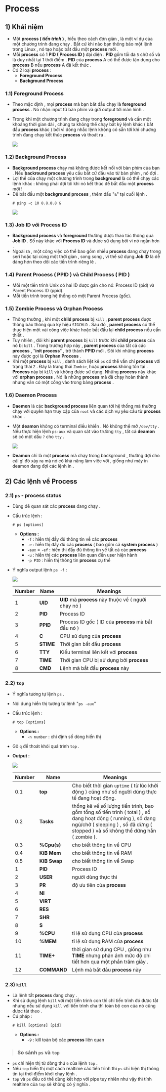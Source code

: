 # Process
## **1) Khái niệm**
- Một **process ( *tiến trình* )** , hiểu theo cách đơn giản , là một ví dụ của một chương trình đang chạy . Bất cứ khi nào bạn thông báo một lệnh trong Linux , nó tạo hoặc bắt đầu một **process** mới . 
- Mỗi **process** có 1 **PID ( Process ID )** đại diện . **PID** gồm tối đa `5` chữ số và là duy nhất tại 1 thời điểm . **PID** của **process** A có thể được tận dụng cho **process** B nếu **process** A đã kết thúc .
- Có 2 loại **process** :
    - **Foreground Process**
    - **Background Process**
### **1.1) Foreground Process**
- Theo mặc định , mọi **process** mà bạn bắt đầu chạy là **foreground process** . Nó nhận input từ bàn phím và gửi output tới màn hình .
- Trong khi một chương trình đang chạy trong **foreground** và cần một khoảng thời gian dài , chúng ta không thể chạy bất kỳ lệnh khác ( bắt đầu **process** khác ) bởi vì dòng nhắc lệnh không có sẵn tới khi chương trình đang chạy kết thúc **process** và thoát ra .

    <img src=https://i.imgur.com/CLTOUmE.png>

### **1.2) Background Process**
- **Background process** chạy mà không được kết nối với bàn phím của bạn . Nếu **backround process** yêu cầu bất cứ đầu vào từ bàn phím , nó đợi .
- Lợi thế của chạy một chương trình trong **background** là có thể chạy các lệnh khác : không phải đợi tới khi nó kết thúc để bắt đầu một **process** mới !
- Để bắt đầu một **background process** , thêm dấu "`&`" tại cuối lệnh .
    ```
    # ping -c 10 8.8.8.8 &
    ```
    <img src=https://i.imgur.com/mpxpuHq.png>
### **1.3) Job ID với Process ID**
- **Background process** và **foreground** thường được thao tác thông qua **Job ID** . Số này khác với **Process ID** và được sử dụng bởi vì nó ngắn hơn .
- Ngoài ra , một công việc có thể bao gồm nhiều **process** đang chạy trong seri hoặc tại cùng một thời gian , song song , vì thế sử dụng **Job ID** là dễ dàng hơn theo dõi các tiến trình riêng lẻ .
### **1.4) Parent Process ( PPID ) và Child Process ( PID )**
- Mỗi một tiến trình Unix có hai ID được gán cho nó: Process ID (pid) và Parent Process ID (ppid).
- Mỗi tiến trình trong hệ thống có một Parent Process (gốc).
### **1.5) Zombie Process và Orphan Process**
- Thông thường , khi một **child process** bị `kill` , **parent process** được thông báo thông qua ký hiệu `SIGCHLD` . Sau đó , **parent process** có thể thực hiện một vài công việc khác hoặc bắt đầu lại **child process** nếu cần thiết .
- Tuy nhiên , đôi khi **parent process** bị `kill` trước khi **child process** của nó bị `kill` . Trong trường hợp này , **parent process** của tất cả các **process** , "**init process**" , trở thành **PPID** mới . Đôi khi những **process** này được gọi là **Orphan Process** .
- Khi một **process** bị `kill` , danh sách liệt kê `ps` có thể vẫn chỉ **process** với trạng thái `Z` . Đây là trạng thái `Zombie`, hoặc **process** không tồn tại . **Process** này bị `kill` và không được sử dụng.  Những **process** này khác với **orphan process** . Nó là những **process** mà đã chạy hoàn thành nhưng vần có một cổng vào trong bảng **process** .
### **1.6) Daemon Process**
- **Daemon** là các **background process** liên quan tới hệ thống mà thường chạy với quyền hạn truy cập của `root` và các dịch vụ yêu cầu từ **process** khác .
- Một **deamon** không có terminal điều khiển . Nó không thể mở `/dev/tty` . Nếu thực hiện lệnh `ps-aux` và quan sát vào trường `tty` , tất cả **deamon** sẽ có một dấu `?` cho `tty` .

    <img src=https://i.imgur.com/xUNbtsy.png>

- **Deamon** chỉ là một **process** mà chạy trong background , thường đợi cho cái gì đó xảy ra mà nó có khả năng làm việc với , giống như máy in deamon đang đợi các lệnh in .
## **2) Các lệnh về Process**
### **2.1) `ps` - process status**
- Dùng để quan sát các **process** đang chạy .
- Cấu trúc lệnh :
    ```
    # ps [options]
    ```
    - **Options :**
        - `-f` : hiển thị đầy đủ thông tin về các **process**
        - `-e` : hiển thị đầy đủ các **process** ( bao gồm cả **system process** )
        - `-aux` = `-ef` : hiển thị đầy đủ thông tin về tất cả các **process**
        - `-u` : hiển thị các **process** liên quan đến user hiện hành
        - `-p PID` : hiển thị thông tin **process** cụ thể
- Ý nghĩa output lệnh `ps -f` :
    
    <img src=https://i.imgur.com/actqrV9.png>

    | Number | Name | Meanings |
    |--------|------|----------|
    | 1 | **UID** | **UID** mà **process** này thuộc về ( người chạy nó ) |
    | 2 | **PID** | Process ID |
    | 3 | **PPID** | Process ID gốc ( ID của **process** mà bắt đầu nó )
    | 4 | **C** | CPU sử dụng của **process** |
    | 5 | **STIME** | Thời gian bắt đầu **process** |
    | 6 | **TTY** | Kiểu terminal liên kết với **process** |
    | 7 | **TIME** | Thời gian CPU bị sử dụng bởi **process** |
    | 8 | **CMD** | Lệnh mà bắt đầu **process** này |
### **2.2) `top`**
- Ý nghĩa tương tự lệnh `ps` .
- Nội dung hiển thị tương tự lệnh "`ps -aux`"
- Cấu trúc lệnh :
    ```
    # top [options]
    ```
    - **Options :**
        - `-n number` : chỉ định số dòng hiển thị
- Gõ `q` để thoát khỏi quá trình `top` .
- **Output :**
    
    <img src=https://i.imgur.com/y01exyP.png>

    | Number | Name | Meanings |
    |--------|------|----------|
    | 0.1 | **top** |  Cho biết thời gian `uptime` ( từ lúc khởi động ) cũng như số người dùng thực tế đang hoạt động. |
    | 0.2 | **Tasks** | thống kê về số lượng tiến trình, bao gồm tổng số tiến trình ( total ) , số đang hoạt động ( running ), số đang ngủ/chờ ( sleeping ) , số đã dừng ( stopped ) và số không thể dừng hẳn ( zombie ). |
    | 0.3 | **%Cpu(s)** | cho biết thông tin về CPU |
    | 0.4 | **KiB Mem** | cho biết thông tin về RAM |
    | 0.5 | **KiB Swap** | cho biết thông tin về Swap |
    | 1 | **PID** | Process ID |
    | 2 | **USER** | người dùng thực thi |
    | 3 | **PR** | độ ưu tiên của **process** |
    | 4 | **NI** |
    | 5 | **VIRT** |
    | 6 | **RES** |
    | 7 | **SHR** | 
    | 8 | **S** | 
    | 9 | **%CPU** | tỉ lệ sử dụng CPU của **process** |
    | 10 | **%MEM** | tỉ lệ sử dụng RAM của **process** |
    | 11 | **TIME+** | thời gian sử dụng CPU , giống như **TIME** nhưng phản ánh mức độ chi tiết hơn qua một phần trăm giây .
    | 12 | **COMMAND** | Lệnh mà bắt đầu **process** này |
### **2.3) `kill`**
- Là lệnh tắt **process** đang chạy .
- Khi sử dụng lệnh `kill` với một tiến trình con thì chỉ tiến trình đó được tắt nhưng nếu sử dụng `kill` với tiến trình cha thì toàn bộ con của nó cũng được tắt theo . 
- Cú pháp :
    ```
    # kill [options] [pid]
    ```
    - **Options :** 
        - `-9` : kill toàn bộ các **process** liên quan
> ### **So sánh `ps` và `top`**
- `ps` chỉ hiện thị từ dòng thứ `6` của lệnh `top` .
- Nếu `top` hiển thị một cách realtime các tiến trình thì `ps` chỉ hiện thị thông tin tại thời điểm khởi chạy lệnh .
- `top` và `ps` đều có thể dùng kết hợp với pipe tuy nhiên như vậy thì tính realtime của `top` sẽ không có ý nghĩa .